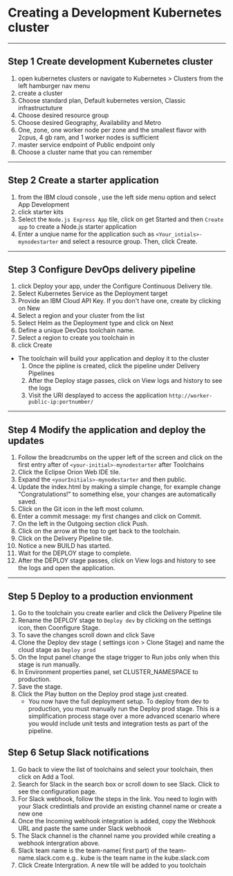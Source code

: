 # Creating a Development Kubernetes cluster

---

## Step 1 Create development Kubernetes cluster

1. open kubernetes clusters or navigate to Kubernetes > Clusters from the left hamburger nav menu
2. create a cluster
3. Choose standard plan, Default kubernetes version, Classic infrastructuture
4. Choose desired resource group
5. Choose desired Geography, Availability and Metro
6. One, zone, one worker node per zone and the smallest flavor with 2cpus, 4 gb ram, and 1 worker nodes is sufficient
7. master service endpoint of Public endpoint only
8. Choose a cluster name that you can remember

---

## Step 2 Create a starter application

1. from the IBM cloud console , use the left side menu option and select App Development
2. click starter kits
3. Select the `Node.js Express App` tile, click on get Started and then `Create app` to create a Node.js starter application
4. Enter a unqiue name for the application such as `<Your_intials>-mynodestarter` and select a resource group. Then, click Create.

---

## Step 3 Configure DevOps delivery pipeline

1. click Deploy your app, under the Configure Continuous Delivery tile.
2. Select Kubernetes Service as the Deployment target
3. Provide an IBM Cloud API Key. If you don't have one, create by clicking on New
4. Select a region and your cluster from the list
5. Select Helm as the Deployment type and click on Next
6. Define a unique DevOps toolchain name.
7. Select a region to create you toolchain in
8. click Create

- The toolchain will build your application and deploy it to the cluster
  1. Once the pipline is created, click the pipeline under Delivery Pipelines
  2. After the Deploy stage passes, click on View logs and history to see the logs
  3. Visit the URl desplayed to access the application `http://worker-public-ip:portnumber/`

---

## Step 4 Modify the application and deploy the updates

1. Follow the breadcrumbs on the upper left of the screen and click on the first entry after of `<your-initial>-mynodestarter` after Toolchains
2. Click the Eclipse Orion Web IDE tile.
3. Expand the `<yourInitials>-mynodestarter` and then public.
4. Update the index.html by making a simple change, for example change "Congratulations!" to something else, your changes are automatically saved.
5. Click on the Git icon in the left most column.
6. Enter a commit message: my first changes and click on Commit.
7. On the left in the Outgoing section click Push.
8. Click on the arrow at the top to get back to the toolchain.
9. Click on the Delivery Pipeline tile.
10. Notice a new BUILD has started.
11. Wait for the DEPLOY stage to complete.
12. After the DEPLOY stage passes, click on View logs and history to see the logs and open the application.

---

## Step 5 Deploy to a production envionment

1. Go to the toolchain you create earlier and click the Delivery Pipeline tile
2. Rename the DEPLOY stage to `Deploy dev` by clicking on the settings icon, then Coonfigure Stage.
3. To save the changes scroll down and click Save
4. Clone the Deploy dev stage ( settings icon > Clone Stage) and name the cloud stage as `Deploy prod`
5. On the Input panel change the stage trigger to Run jobs only when this stage is run manually.
6. In Environment properties panel, set CLUSTER_NAMESPACE to production.
7. Save the stage.
8. Click the Play button on the Deploy prod stage just created.
   - You now have the full deployment setup. To deploy from dev to production, you must manually run the Deploy prod stage. This is a simplification process stage over a more advanced scenario where you would include unit tests and integration tests as part of the pipeline.

## Step 6 Setup Slack notifications

1. Go back to view the list of toolchains and select your toolchain, then click on Add a Tool.
2. Search for Slack in the search box or scroll down to see Slack. Click to see the configuration page.
3. For Slack webhook, follow the steps in the link. You need to login with your Slack credintials and provide an existing channel name or create a new one
4. Once the Incoming webhook integration is added, copy the Webhook URL and paste the same under Slack webhook
5. The Slack channel is the channel name you provided while creating a webhook intergration above.
6. Slack team name is the team-name( first part) of the team-name.slack.com e.g.. kube is the team name in the kube.slack.com
7. Click Create Intergration. A new tile will be added to you toolchain
